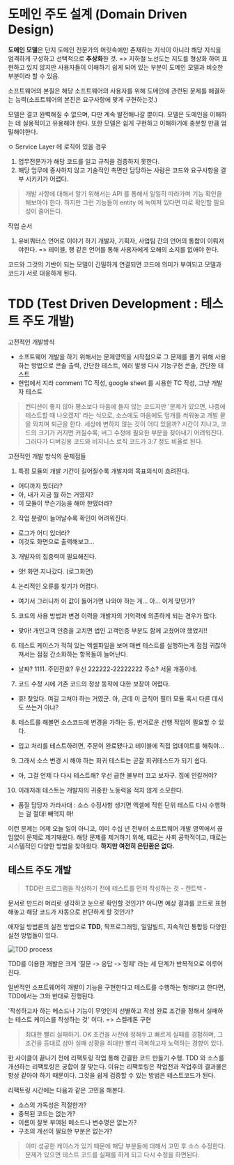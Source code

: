 # 도메인 주도 설계 (Domain Driven Design)

**도메인 모델**은 단지 도메인 전문가의 머릿속에만 존재하는 지식이 아니라 해당 지식을 엄격하게 구성하고 선택적으로 **추상화**한 것.
=> 지하철 노선도는 지도를 형상화 하여 표현하고 있지 않지만 사용자들이 이해하기 쉽게 되어 있는 부분이 도메인 모델과 비슷한 부분이라 할 수 있음.

소프트웨어의 본질은 해당 소프트웨어의 사용자를 위해 도메인에 관련된 문제를 해결하는 능력(소프트웨어의 본진은 요구사항에 맞게 구현하는것.)

모델은 결코 완벽해질 수 없으며, 다만 계속 발전해나갈 뿐이다. 모델은 도메인을 이해하는 데 실용적이고 유용해야 한다. 또한 모델은 쉽게 구현하고 이해하기에 충분할 만큼 엄밀해야한다.

ㅇ Service Layer 에 로직이 있을 경우
1. 업무전문가가 해당 코드를 일고 규칙을 검증하지 못한다.
2. 해당 업무에 종사하지 않고 기술적인 측면만 담당하는 사람은 코드와 요구사항을 결부 시키키가 어렵다.

> 개발 사항에 대해서 알기 위해서는 API 를 통해서 일일히 따라가며 기능 확인을 해보아야 한다. 하지만 그런 기능들이 entity 에 녹여져 있다면 따로 확인할 필요성이 줄어든다.

작업 순서
1. 유비쿼터스 언어로 이야기 하기
개발자, 기획자, 사업팀 간의 언어의 통합이 이뤄져야한다.
=> 테이블, 행 같은 언어를 통해 사용자에게 오해의 소지를 없애야 한다.

코드와 그것의 기반이 되는 모델이 긴밀하게 연결되면 코드에 의미가 부여되고 모델과 코드가 서로 대응하게 된다.
 
# TDD (Test Driven Development : 테스트 주도 개발)

고전적인 개발방식
- 소프트웨어 개발을 하기 위해서는 문제영역을 시작점으로 그 문제를 풀기 위해 사용하는 방법으로 콘솔 출력, 간단한 테스트, 에러 발생 다시 기능구현 콘솔, 간단한 테스트
- 현업에서 지라 comment TC 작성, google sheet 를 시용한 TC 작성, 그냥 개발자 테스트

> 컨디션이 좋지 않아 평소보다 마음에 들지 않는 코드지만 '문제가 있으면, 나중에 테스트할 때 나오겠지' 라는 식으로, 소스에도 마음에도 덮개를 씌워놓고 개발 끝을 외치며 퇴근을 한다. 세상에 변하지 않는 것이 어디 있을까? 시간이 지나고, 코드의 크기가 커지면 커질수록, 버그 수정에 필요한 부분을 찾아내기 어려워진다. 그러다가 디버깅용 코드와 비지니스 로직 코드가 3:7 정도 비율로 된다. 

고전적인 개발 방식의 문제점들
1. 특정 모듈의 개발 기간이 길어질수록 개발자의 목표의식이 흐려진다.
 - 어디까지 짰더라?
 - 아, 내가 지금 뭘 하는 거였지?
 - 이 모듈이 무슨기능을 해야 한댔더라?
 
2. 작업 분량이 늘어날수록 확인이 어려워진다.
 - 로그가 어디 있더라?
 - 이것도 화면으로 출력해보고...
 
3. 개발자의 집중력이 필요해진다.
 - 앗! 화면 지나갔다. (로그화면)
 
4. 논리적인 오류를 찾기가 어렵다.
 - 여기서 그러니까 이 값이 들어가면 나와야 하는 게... 아... 이게 맞던가?

5. 코드의 사용 방법과 변경 이력을 개발자의 기억력에 의존하게 되는 경우가 많다.
 - 맞아! 개인고객 인증을 고치면 법인 고객인증 부분도 함께 고쳤어야 했었지!!
 
6. 테스트 케이스가 적혀 있는 엑셀파일을 보며 매번 테스트를 실행하는게 점점 귀찮아 져서는 점점 간소화하는 항목들이 늘어난다.
 - 날짜? 1111. 주민전호? 우선 222222-22222222 주소? 서울 개똥이네.
 
7. 코드 수정 시에 기존 코드의 정상 동작에 대한 보장이 어렵다.
 - 휴! 찾았다. 여길 고쳐야 하는 거였군. 아, 근데 이 금칙어 필터 모듈 혹시 다른 데서도 쓰는거 아냐?
 
8. 테스트를 해볼면 소스코드에 변경을 가하는 등, 번거로운 선행 작업이 필요할 수 있다.
 - 입고 처리를 테스트하려면, 주문이 완료됐다고 테이블에 직접 업데이트를 해줘야...
 
9. 그래서 소스 변경 시 해야 하는 회귀 테스트는 곧잘 희귀테스드가 되기 쉽다.
 - 아, 그걸 언제 다 다시 테스트해? 우선 급한 불부터 끄고 보자구. 집에 안갈꺼야?
 
10. 이래저래 테스트는 개발자의 귀중한 노동력을 적지 않게 소모한다.
 - 품질 담당자 가라사대 : 소스 수정사항 생기면 엑셀에 적힌 단위 테스트 다시 수행하는 걸 절대! 빼먹지 마!
 
이런 문제는 어제 오늘 일이 아니고, 이미 수십 년 전부터 소프트웨어 개발 영역에서 끊임없이 문제로 제기돼왔다. 해당 문제를 제거하기 위해, 떄로는 사회 공학적이고, 때로는 시스템적인 다양한 방법을 찾아왔다. **하지만 여전히 은탄환은 없다.**

## 테스트 주도 개발

> TDD란 프로그램을 작성하기 전에 테스트를 먼저 작성하는 것 - 켄트백 -

문서로 만드러 머리로 생각하고 눈으로 확인할 것인가? 아니면 예상 결과를 코드로 표현해놓고 해당 코드가 자동으로 판단하게 할 것인가?

애자일 방법론의 실천 방법으로 **TDD**, 짝프로그래밍, 일일빌드, 지속적인 통합등 다양한 실천 방법들이 있다.

![TDD process](https://s3.amazonaws.com/ckl-website-static/wp-content/uploads/2017/03/TDD-e1492712699769-300x300.png)

TDD를 이용한 개발은 크게 '질문 -> 응답 -> 정제' 라는 세 단계가 반복적으로 이루어진다.

일반적인 소프트웨어의 개발이 기능을 구현한다고 테스트를 수행하는 형태라고 한다면, TDD에서는 그와 반대로 진행된다.

'작성하고자 하는 메소드나 기능이 무엇인지 선별하고 작성 완료 조건을 정해서 실패하는 테스트 케이스를 작성하는 것' 이다.
=> 스켈레톤 구현

> 최대한 빨리 실패하기. OK 조건을 사전에 정해두고 빠르게 실패를 경험하며, 그 조건을 등대로 삼아 실패 상황을 최대한 빨리 극복하고자 노력하는 경향이 있다.

한 사이클이 끝나기 전에 리팩토링 작업 통해 간결한 코드 만들기 수행. TDD 와 소스를 개선하는 리팩토링은 궁합이 잘 맞는다. 이유는 리팩토링은 작업전과 작업후의 결과물은 항상 같아야 하기 때문이다. 그것을 쉽게 검증할 수 있는 방법은 테스트코드가 된다.

리팩토링 시간에는 다음과 같은 고민을 해본다.

- 소스의 가독성은 적절한가?
- 중복된 코드는 없는가?
- 이름이 잘못 부여된 메소드나 변수명은 없는가?
- 구조의 개선이 필요한 부분은 없는가?

> 이미 성공한 케이스가 있기 때문에 해당 부분들에 대해서 고민 후 소스 수정한다. 문제가 있으면 테스트 코드를 실패를 하게 되고 다시 수정을 하면된다.









 
 
 
 
 
 
 
 
 





